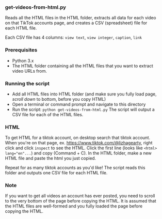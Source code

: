 ### get-videos-from-html.py
Reads all the HTML files in the HTML folder, extracts all data for each video on that TikTok accounts page, and creates a CSV (spreadsheet) file for each HTML file. 

Each CSV file has 4 columns: `view text`, `view integer`, `caption`, `link`

### Prerequisites
* Python 3.x
* The HTML folder containing all the HTML files that you want to extract video URLs from.

### Running the script
* Add all HTML files into HTML folder (and make sure you fully load page, *scroll down* to bottom, before you copy HTML)
* Open a terminal or command prompt and navigate to this directory
* Run the script:
```python get-videos-from-html.py```
The script will output a CSV file for each of the HTML files.

### HTML
To get HTML for a tiktok account, on desktop search that tiktok account. 
When you're on that page, ex. https://www.tiktok.com/@lizhagearty, right click and click `inspect` to see the HTML. Click the first line (looks like `<html> lang="en"...`) and copy (Command + C). In the HTML folder, make a new HTML file and paste the html you just copied. 

Repeat for as many tiktok accounts as you'd like! The script reads this folder and outputs one CSV file for each HTML file. 

### Note
 If you want to get all videos an account has ever posted, you need to scroll to the very bottom of the page before copying the HTML. 
 It is assumed that the HTML files are well-formed and you fully loaded the page before copying the HTML.